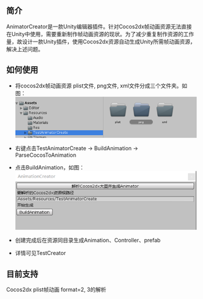 ## 简介
AnimatorCreator是一款Unity编辑器插件。针对Cocos2dx帧动画资源无法直接在Unity中使用，需要重新制作帧动画资源的现状。为了减少重复制作资源的工作量，故设计一款Unity插件，使用Cocos2dx资源自动生成Unity所需帧动画资源，解决上述问题。

## 如何使用
 - 将cocos2dx帧动画资源 plist文件, png文件, xml文件分成三个文件夹。如图：
![](./Doc/1.png)

 - 右键点击TestAnimatorCreate -> BuildAnimation -> ParseCocosToAnimation
 - 点击BuildAnimation，如图：
  ![](./Doc/3.png)

 - 创建完成后在资源同目录生成Animation、Controller、prefab

- 详情可见TestCreator

## 目前支持
Cocos2dx plist帧动画 format=2, 3的解析
